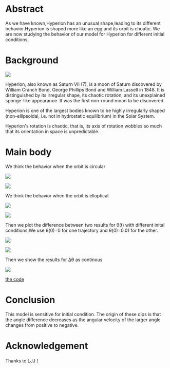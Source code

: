 # Abstract
  As we have known,Hyperion has an unusual shape,leading to its different behavior.Hyperion is shaped more like an egg and its orbit is choatic. We are now studying the behavior of our model for Hyperion for different initial conditions.
# Background

  ![](https://github.com/chry0329/compuational_physics_N2014301020159/blob/master/11-1.jpg)

  Hyperion, also known as Saturn VII (7), is a moon of Saturn discovered by William Cranch Bond, George Phillips Bond and William Lassell in 1848. It is distinguished by its irregular shape, its chaotic rotation, and its unexplained sponge-like appearance. It was the first non-round moon to be discovered.

  Hyperion is one of the largest bodies known to be highly irregularly shaped (non-ellipsoidal, i.e. not in hydrostatic equilibrium) in the Solar System.

  Hyperion's rotation is chaotic, that is, its axis of rotation wobbles so much that its orientation in space is unpredictable.
# Main body
  We think the behavior when the orbit is circular
  
  ![](https://github.com/chry0329/compuational_physics_N2014301020159/blob/master/11-2.png)
  
  ![](https://github.com/chry0329/compuational_physics_N2014301020159/blob/master/11-3.png)
  
  We think the behavior when the orbit is elloptical
  
  ![](https://github.com/chry0329/compuational_physics_N2014301020159/blob/master/11-4.png)
  
  ![](https://github.com/chry0329/compuational_physics_N2014301020159/blob/master/11-5.png)
  
  Then we plot the difference between two results for θ(t) with different inital conditions.We use θ(0)=0 for one trajectory and θ(0)=0.01 for the other.

  ![](https://github.com/chry0329/compuational_physics_N2014301020159/blob/master/11-6.png)
  
  ![](https://github.com/chry0329/compuational_physics_N2014301020159/blob/master/11-7.png)
  
  Then we show the results for Δθ as continous
  
  ![](https://github.com/chry0329/compuational_physics_N2014301020159/blob/master/11-8.png)
  
  [the code](https://github.com/chry0329/compuational_physics_N2014301020159/blob/master/11.py)
# Conclusion
  This model is sensitive for initial condition.
  The origin of these dips is that the angle difference decreases as the angular velocity of the larger angle changes from positive to negative.
# Acknowledgement
  Thanks to LJJ！
